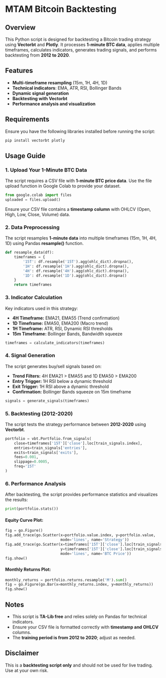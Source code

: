 # MTAM Bitcoin Backtesting

## Overview
This Python script is designed for backtesting a Bitcoin trading strategy using **Vectorbt** and **Plotly**. It processes **1-minute BTC data**, applies multiple timeframes, calculates indicators, generates trading signals, and performs backtesting from **2012 to 2020**.

## Features
- **Multi-timeframe resampling** (15m, 1H, 4H, 1D)
- **Technical indicators**: EMA, ATR, RSI, Bollinger Bands
- **Dynamic signal generation**
- **Backtesting with Vectorbt**
- **Performance analysis and visualization**

## Requirements
Ensure you have the following libraries installed before running the script:

```bash
pip install vectorbt plotly
```

## Usage Guide
### 1. Upload Your 1-Minute BTC Data
The script requires a CSV file with **1-minute BTC price data**. Use the file upload function in Google Colab to provide your dataset.

```python
from google.colab import files
uploaded = files.upload()
```

Ensure your CSV file contains a **timestamp column** with OHLCV (Open, High, Low, Close, Volume) data.

### 2. Data Preprocessing
The script resamples **1-minute data** into multiple timeframes (15m, 1H, 4H, 1D) using Pandas **resample()** function.

```python
def resample_data(df):
    timeframes = {
        '15T': df.resample('15T').agg(ohlc_dict).dropna(),
        '1H': df.resample('1H').agg(ohlc_dict).dropna(),
        '4H': df.resample('4H').agg(ohlc_dict).dropna(),
        '1D': df.resample('1D').agg(ohlc_dict).dropna()
    }
    return timeframes
```

### 3. Indicator Calculation
Key indicators used in this strategy:
- **4H Timeframe:** EMA21, EMA55 (Trend confirmation)
- **1D Timeframe:** EMA50, EMA200 (Macro trend)
- **1H Timeframe:** ATR, RSI, Dynamic RSI thresholds
- **15m Timeframe:** Bollinger Bands, Bandwidth squeeze

```python
timeframes = calculate_indicators(timeframes)
```

### 4. Signal Generation
The script generates buy/sell signals based on:
- **Trend Filters:** 4H EMA21 > EMA55 and 1D EMA50 > EMA200
- **Entry Trigger:** 1H RSI below a dynamic threshold
- **Exit Trigger:** 1H RSI above a dynamic threshold
- **Confirmation:** Bollinger Bands squeeze on 15m timeframe

```python
signals = generate_signals(timeframes)
```

### 5. Backtesting (2012-2020)
The script tests the strategy performance between **2012-2020** using **Vectorbt**.

```python
portfolio = vbt.Portfolio.from_signals(
    close=timeframes['15T']['close'].loc[train_signals.index],
    entries=train_signals['entries'],
    exits=train_signals['exits'],
    fees=0.001,
    slippage=0.0005,
    freq='15T'
)
```

### 6. Performance Analysis
After backtesting, the script provides performance statistics and visualizes the results:

```python
print(portfolio.stats())
```

#### Equity Curve Plot:
```python
fig = go.Figure()
fig.add_trace(go.Scatter(x=portfolio.value.index, y=portfolio.value,
                         mode='lines', name='Strategy'))
fig.add_trace(go.Scatter(x=timeframes['15T']['close'].loc[train_signals.index].index,
                         y=timeframes['15T']['close'].loc[train_signals.index],
                         mode='lines', name='BTC Price'))
fig.show()
```

#### Monthly Returns Plot:
```python
monthly_returns = portfolio.returns.resample('M').sum()
fig = go.Figure(go.Bar(x=monthly_returns.index, y=monthly_returns))
fig.show()
```

## Notes
- This script is **TA-Lib free** and relies solely on Pandas for technical indicators.
- Ensure your CSV file is formatted correctly with **timestamp and OHLCV** columns.
- The **training period is from 2012 to 2020**; adjust as needed.

## Disclaimer
This is a **backtesting script only** and should not be used for live trading. Use at your own risk.
